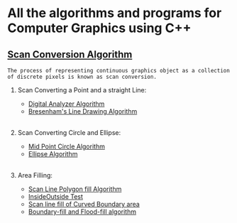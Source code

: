 # All the algorithms and programs for Computer Graphics using C++

## [Scan Conversion Algorithm](https://github.com/sthsuyash/C-projects/tree/main/Computer_Graphics/Scan_Conversion_Algorithm)

```README
The process of representing continuous graphics object as a collection of discrete pixels is known as scan conversion.
```

1. Scan Converting a Point and a straight Line:
   - [Digital Analyzer Algorithm](https://github.com/sthsuyash/C-projects/blob/main/Computer_Graphics/Scan_Conversion_Algorithm/DDA.cpp)
   - [Bresenham's Line Drawing Algorithm](https://github.com/sthsuyash/C-projects/blob/main/Computer_Graphics/Scan_Conversion_Algorithm/Bresenham.cpp)
     <br><br>

2. Scan Converting Circle and Ellipse:
   - [Mid Point Circle Algorithm](https://github.com/sthsuyash/C-projects/blob/main/Computer_Graphics/Scan_Conversion_Algorithm/circle.cpp) 
   - [Ellipse Algorithm](https://github.com/sthsuyash/C-projects/blob/main/Computer_Graphics/Scan_Conversion_Algorithm/ellipse.cpp)
<br><br>

3. Area Filling:
   - [Scan Line Polygon fill Algorithm]()
   - [InsideOutside Test]()
   - [Scan line fill of Curved Boundary area]()
   - [Boundary-fill and Flood-fill algorithm]()
